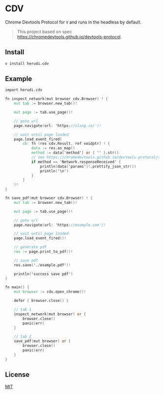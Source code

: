 # CDV

Chrome Devtools Protocol for `V` and runs in the headless by default.

> This project based on spec https://chromedevtools.github.io/devtools-protocol.

## Install
```bash
v install herudi.cdv
```
## Example
```v
import herudi.cdv

fn inspect_network(mut browser cdv.Browser) ! {
	mut tab := browser.new_tab()!

	mut page := tab.use_page()!

	// goto url
	page.navigate(url: 'https://vlang.io/')!

	// wait until page loaded
	page.load_event_fired(
		cb: fn (res cdv.Result, ref voidptr) ! {
			data := res.as_map()
			method := data['method'] or { '' }.str()
			// see https://chromedevtools.github.io/devtools-protocol/tot/Network/#event-responseReceived
			if method == 'Network.responseReceived' {
				println(data['params']!.prettify_json_str())
				println('\n')
			}
		}
	)!
}

fn save_pdf(mut browser cdv.Browser) ! {
	mut tab := browser.new_tab()!

	mut page := tab.use_page()!

	// goto url
	page.navigate(url: 'https://example.com')!

	// wait until page loaded
	page.load_event_fired()!

	// generate pdf
	res := page.print_to_pdf()!

	// save pdf
	res.save('./example.pdf')!

	println('success save pdf')
}

fn main() {
	mut browser := cdv.open_chrome()!

	defer { browser.close() }

	// tab 1
	inspect_network(mut browser) or {
		browser.close()
		panic(err)
	}

	// tab 2
	save_pdf(mut browser) or {
		browser.close()
		panic(err)
	}
}

```

## License

[MIT](LICENSE)